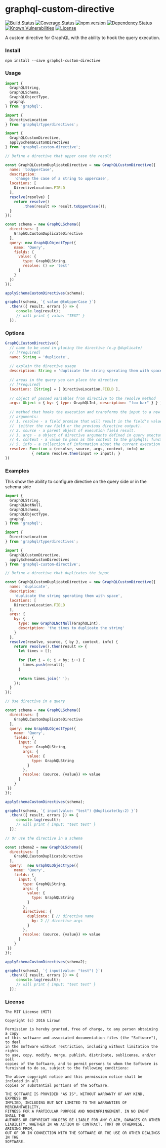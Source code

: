 # graphql-custom-directive
[![Build Status](https://travis-ci.org/lirown/graphql-custom-directive.svg?branch=master)](https://travis-ci.org/lirown/graphql-custom-directive)
[![Coverage Status](https://coveralls.io/repos/github/lirown/graphql-custom-directive/badge.svg?branch=master)](https://coveralls.io/github/lirown/graphql-custom-directive?branch=master)
[![npm version](https://badge.fury.io/js/graphql-custom-directive.svg)](https://badge.fury.io/js/graphql-custom-directive)
[![Dependency Status](https://david-dm.org/lirown/graphql-custom-directive.svg)](https://david-dm.org/lirown/graphql-custom-directive)
[![Known Vulnerabilities](https://snyk.io/test/github/lirown/graphql-custom-directive/badge.svg)](https://snyk.io/test/github/lirown/graphql-custom-directive)
[![License](http://img.shields.io/:license-mit-blue.svg)](http://doge.mit-license.org)

A custom directive for GraphQL with the ability to hook the query execution.

### Install
```
npm install --save graphql-custom-directive
```

### Usage
```javascript
import { 
  GraphQLString, 
  GraphQLSchema, 
  GraphQLObjectType, 
  graphql 
} from 'graphql';

import { 
  DirectiveLocation 
} from 'graphql/type/directives';

import { 
  GraphQLCustomDirective, 
  applySchemaCustomDirectives 
} from 'graphql-custom-directive';

// Define a directive that upper case the result

const GraphQLCustomDuplicateDirective = new GraphQLCustomDirective({
  name: 'toUpperCase',
  description:
    'change the case of a string to uppercase',
  locations: [
    DirectiveLocation.FIELD
  ],
  resolve(resolve) {
    return resolve()
        .then(result => result.toUpperCase());
  }
});

const schema = new GraphQLSchema({
  directives: [
    GraphQLCustomDuplicateDirective
  ],
  query: new GraphQLObjectType({
    name: 'Query',
    fields: {
      value: {
        type: GraphQLString,
        resolve: () => 'test'
      }
    }
  })
});

applySchemaCustomDirectives(schema);

graphql(schema, `{ value @toUpperCase }`)
  .then(({ result, errors }) => {
     console.log(result); 
     // will print { value: "TEST" }
  });
```

### Options
```javascript
GraphQLCustomDirective({
  // name to be used in placing the directive (e.g @duplicate) 
  // [*required]
  name: String = 'duplicate',
  
  // explain the directive usage
  description: String = 'duplicate the string sperating them with space',
  
  // areas in the query you can place the directive 
  // [*required]
  locations: [String] = [ DirectiveLocation.FIELD ],
  
  // object of passed variables from directive to the resolve method
  args: Object = { by: { type: GraphQLInt, description: "foo bar" } } ),
  
  // method that hooks the execution and transforms the input to a new output
  // arguments:
  // 1. resolve - a field promise that will result in the field's value 
  //  (either the raw field or the previous directive output).
  // 2. source - a parent object of execution field result.
  // 3. args - a object of directive arguments defined in query exectution.
  // 4. context - a value to pass as the context to the graphql() function.
  // 5. info - a collection of information about the current execution state.
  resolve: Function = (resolve, source, args, context, info) => 
            { return resolve.then(input => input); }
})
```

### Examples 

This show the ability to configure directive on the query side or in the schema side

```javascript
import { 
  GraphQLString,
  GraphQLNotNull,
  GraphQLSchema, 
  GraphQLObjectType, 
  graphql 
} from 'graphql';

import { 
  DirectiveLocation 
} from 'graphql/type/directives';

import { 
  GraphQLCustomDirective, 
  applySchemaCustomDirectives 
} from 'graphql-custom-directive';

// Define a directive that duplicates the input

const GraphQLCustomDuplicateDirective = new GraphQLCustomDirective({
  name: 'duplicate',
  description:
    'duplicate the string sperating them with space',
  locations: [
    DirectiveLocation.FIELD
  ],
  args: {
    by: {
      type: new GraphQLNotNull(GraphQLInt),
      description: 'the times to duplicate the string'
    }
  },
  resolve(resolve, source, { by }, context, info) {
    return resolve().then(result => {    
      let times = [];
      
      for (let i = 0; i < by; i++) {
        times.push(result);
      }
      
      return times.join(' ');
    });
  }
});

// Use directive in a query

const schema = new GraphQLSchema({
  directives: [
    GraphQLCustomDuplicateDirective
  ],
  query: new GraphQLObjectType({
    name: 'Query',
    fields: {
      input: {
        type: GraphQLString,
        args: {
          value: {
            type: GraphQLString
          }
        },
        resolve: (source, {value}) => value
      }
    }
 })
});

applySchemaCustomDirectives(schema);

graphql(schema, `{ input(value: "test") @duplicate(by:2) }`)
  .then(({ result, errors }) => {
     console.log(result); 
     // will print { input: "test test" }
  });
  
// Or use the directive in a schema

const schema2 = new GraphQLSchema({
  directives: [
    GraphQLCustomDuplicateDirective
  ],
  query:  new GraphQLObjectType({
    name: 'Query',
    fields: {
      input: {
        type: GraphQLString,
        args: {
          value: {
            type: GraphQLString
          }
        },
        directives: {
          duplicate: { // directive name
            by: 2 // directive args
          }
        },
        resolve: (source, {value}) => value
      }
    }
 })
});

applySchemaCustomDirectives(schema2);

graphql(schema2, `{ input(value: "test") }`)
  .then(({ result, errors }) => {
     console.log(result); 
     // will print { input: "test test" }
  });

```
### License
```
The MIT License (MIT)

Copyright (c) 2016 Lirown

Permission is hereby granted, free of charge, to any person obtaining a copy
of this software and associated documentation files (the "Software"), to deal
in the Software without restriction, including without limitation the rights
to use, copy, modify, merge, publish, distribute, sublicense, and/or sell
copies of the Software, and to permit persons to whom the Software is
furnished to do so, subject to the following conditions:

The above copyright notice and this permission notice shall be included in all
copies or substantial portions of the Software.

THE SOFTWARE IS PROVIDED "AS IS", WITHOUT WARRANTY OF ANY KIND, EXPRESS OR
IMPLIED, INCLUDING BUT NOT LIMITED TO THE WARRANTIES OF MERCHANTABILITY,
FITNESS FOR A PARTICULAR PURPOSE AND NONINFRINGEMENT. IN NO EVENT SHALL THE
AUTHORS OR COPYRIGHT HOLDERS BE LIABLE FOR ANY CLAIM, DAMAGES OR OTHER
LIABILITY, WHETHER IN AN ACTION OF CONTRACT, TORT OR OTHERWISE, ARISING FROM,
OUT OF OR IN CONNECTION WITH THE SOFTWARE OR THE USE OR OTHER DEALINGS IN THE
SOFTWARE.
```

